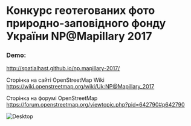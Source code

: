 Конкурс геотегованих фото природно-заповідного фонду України NP@Mapillary 2017
==============================================================================

### Demo:
http://spatialhast.github.io/np.mapillary-2017/

Cторінка на сайті OpenStreetMap Wiki
https://wiki.openstreetmap.org/wiki/Uk:NP@Mapillary_2017

Cторінка на форумі OpenStreetMap
https://forum.openstreetmap.org/viewtopic.php?pid=642790#p642790

![Desktop](http://spatialhast.github.io/np.mapillary-2017/page.png)